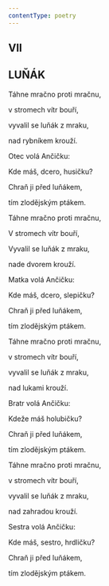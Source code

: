 ```yaml
---
contentType: poetry
---
```


## VII  

## LUŇÁK

Táhne mračno proti mračnu,  

v stromech vítr bouří,

vyvalil se luňák z mraku,

nad rybníkem krouží.

Otec volá Ančičku:

Kde máš, dcero, husičku?

Chraň ji před luňákem,

tím zlodějským ptákem.

Táhne mračno proti mračnu,

V stromech vítr bouří,

Vyvalil se luňák z mraku,

nade dvorem krouží.

Matka volá Ančičku:

Kde máš, dcero, slepičku?

Chraň ji před luňákem,

tím zlodějským ptákem.

Táhne mračno proti mračnu,

v stromech vítr bouří,

vyvalil se luňák z mraku,

nad lukami krouží.

Bratr volá Ančičku:

Kdeže máš holubičku?

Chraň ji před luňákem,

tím zlodějským ptákem.

Táhne mračno proti mračnu,

v stromech vítr bouří,

vyvalil se luňák z mraku,

nad zahradou krouží.

Sestra volá Ančičku:

Kde máš, sestro, hrdličku?

Chraň ji před luňákem,

tím zlodějským ptákem.

